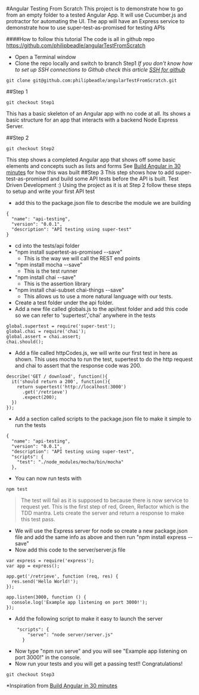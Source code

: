 #Angular Testing From Scratch 
This project is to demonstrate how to go from an empty folder to a tested Angular App.
It will use Cucumber.js and protractor for automating the UI.
The app will have an Express service to demonstrate how to use super-test-as-promised for testing APIs

####How to follow this tutorial
The code is all in github repo https://github.com/philipbeadle/angularTestFromScratch
* Open a Terminal window
* Clone the repo locally and switch to branch Step1
_If you don't know how to set up SSH connections to Github check this article [SSH for github](https://help.github.com/articles/generating-an-ssh-key/)_
```
git clone git@github.com:philipbeadle/angularTestFromScratch.git
```

##Step 1
```
git checkout Step1
```
This has a basic skeleton of an Angular app with no code at all.  Its shows a basic structure for an app that 
interacts with a backend Node Express Server.

##Step 2
```
git checkout Step2
```
This step shows a completed Angular app that shows off some basic elements and concepts such as lists and forms
See [Build Angular in 30 minutes](http://www.revillweb.com/tutorials/angularjs-in-30-minutes-angularjs-tutorial/) for how this was built
##Step 3
This step shows how to add super-test-as-promised and build some API tests before the API is built.  Test Driven Development :)
Using the project as it is at Step 2 follow these steps to setup and write your first API test
* add this to the package.json file to describe the module we are building
```
{
  "name": "api-testing",
  "version": "0.0.1",
  "description": "API testing using super-test"
}
```
* cd into the tests/api folder
* "npm install supertest-as-promised --save"
    * This is the way we will call the REST end points
* "npm install mocha --save" 
    * This is the test runner
* "npm install chai --save" 
    * This is the assertion library
* "npm install chai-subset chai-things --save" 
    * This allows us to use a more natural language with our tests.
* Create a test folder under the api folder.
* Add a new file called globals.js to the api/test folder and add this code so we can refer to 'supertest','chai' anywhere in the tests
```
global.supertest = require('super-test');
global.chai = require('chai');
global.assert = chai.assert;
chai.should();
```
* Add a file called httpCodes.js, we will write our first test in here as shown.  This uses mocha to run the test, supertest to do the http request and chai to assert that the response code was 200.
```
describe('GET / download', function(){
  it('should return a 200', function(){
    return supertest('http://localhost:3000')
      .get('/retrieve')
      .expect(200);
  })
});
```
* Add a section called scripts to the package.json file to make it simple to run the tests
```
{
  "name": "api-testing",
  "version": "0.0.1",
  "description": "API testing using super-test",
  "scripts": {
    "test": "./node_modules/mocha/bin/mocha"
  },
```
* You can now run tests with 
```
npm test
```
> The test will fail as it is supposed to because there is now service to request yet.  This is the first step of red, Green, Refactor which is the TDD mantra.
> Lets create the server and return a response to make this test pass.
* We will use the Express server for node so create a new package.json file and add the same info as above and then run "npm install express --save" 
* Now add this code to the server/server.js file

```
var express = require('express');
var app = express();

app.get('/retrieve', function (req, res) {
  res.send('Hello World!');
});

app.listen(3000, function () {
  console.log('Example app listening on port 3000!');
});
```
* Add the following script to make it easy to launch the server
```
    "scripts": {
        "serve": "node server/server.js"
      }
```
* Now type "npm run serve" and you will see "Example app listening on port 3000!" in the console.
* Now run your tests and you will get a passing test!! Congratulations!
```
git checkout Step3
```




*Inspiration from [Build Angular in 30 minutes](http://www.revillweb.com/tutorials/angularjs-in-30-minutes-angularjs-tutorial/)
